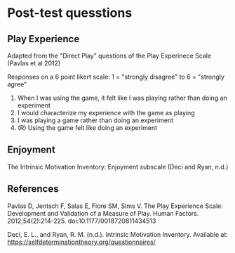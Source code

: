 # Post-test quesstions

## Play Experience

Adapted from the "Direct Play" questions of the Play Experinece Scale (Pavlas et al 2012)

Responses on a 6 point likert scale: 1 = "strongly disagree" to 6 = "strongly agree"

1. When I was using the game, it felt like I was playing rather than doing an experiment
2. I would characterize my experience with the game as playing
3. I was playing a game rather than doing an experiment
4. (R) Using the game felt like doing an experiment 

## Enjoyment

The Intrinsic Motivation Inventory: Enjoyment subscale (Deci and Ryan, n.d.)


## References

Pavlas D, Jentsch F, Salas E, Fiore SM, Sims V. The Play Experience Scale: Development and Validation of a Measure of Play. Human Factors. 2012;54(2):214-225. doi:10.1177/0018720811434513

Deci, E. L., and Ryan, R. M. (n.d.). Intrinsic Motivation Inventory. Available at: https://selfdeterminationtheory.org/questionnaires/
